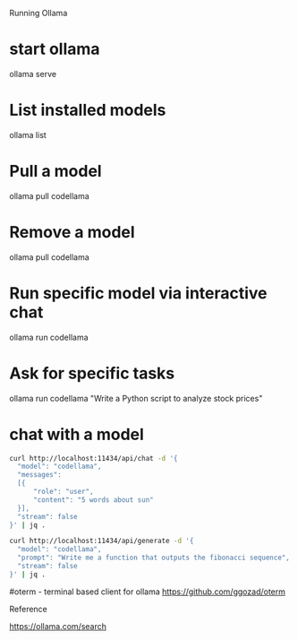 Running Ollama

# start ollama
ollama serve

# List installed models
ollama list

# Pull a model
ollama pull codellama

# Remove a model
ollama pull codellama

# Run specific model via interactive chat
ollama run codellama

# Ask for specific tasks
ollama run codellama "Write a Python script to analyze stock prices"

# chat with a model

```bash
curl http://localhost:11434/api/chat -d '{
  "model": "codellama",
  "messages":
  [{
      "role": "user",
      "content": "5 words about sun"
  }],
  "stream": false 
}' | jq .
```

```bash
curl http://localhost:11434/api/generate -d '{
  "model": "codellama",
  "prompt": "Write me a function that outputs the fibonacci sequence",
  "stream": false  
}' | jq .
```

#oterm - terminal based client for ollama
https://github.com/ggozad/oterm


Reference 

https://ollama.com/search
